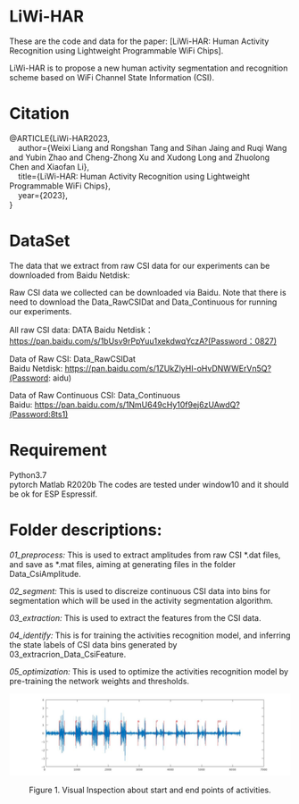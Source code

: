 # LiWi-HAR

These are the code and data for the paper: [LiWi-HAR: Human Activity Recognition using Lightweight Programmable WiFi Chips].

LiWi-HAR is to propose a new human activity segmentation and recognition scheme based on WiFi Channel State Information (CSI).


# Citation

@ARTICLE{LiWi-HAR2023,  
&nbsp; &nbsp; author={Weixi Liang and Rongshan Tang and Sihan Jaing and Ruqi Wang and Yubin Zhao and Cheng-Zhong Xu and Xudong Long and Zhuolong Chen and Xiaofan Li},  
&nbsp; &nbsp; title={LiWi-HAR: Human Activity Recognition using Lightweight Programmable WiFi Chips},  
&nbsp; &nbsp; year={2023},  
}


# DataSet

The data that we extract from raw CSI data for our experiments can be downloaded from Baidu Netdisk:

Raw CSI data we collected can be downloaded via Baidu. Note that there is need to download the Data_RawCSIDat and Data_Continuous for running our experiments.

All raw CSI data: DATA
Baidu Netdisk：https://pan.baidu.com/s/1bUsv9rPpYuu1xekdwqYczA?(Password：0827)

Data of Raw CSI: Data_RawCSIDat  
Baidu Netdisk: https://pan.baidu.com/s/1ZUkZlyHI-oHvDNWWErVn5Q?(Password: aidu)

Data of Raw Continuous CSI: Data_Continuous  
Baidu: https://pan.baidu.com/s/1NmU649cHy10f9ej6zUAwdQ?(Password:8ts1)


# Requirement
Python3.7  
pytorch 
Matlab R2020b
The codes are tested under window10 and it should be ok for ESP Espressif. 


# Folder descriptions:

*01_preprocess:*
This is used to extract amplitudes from raw CSI *.dat files, and save as *.mat files, aiming at generating files in the folder Data_CsiAmplitude. 

*02_segment:*
This is used to discreize continuous CSI data into bins for segmentation which will be used in the activity segmentation algorithm. 

*03_extraction:*
This is used to extract the features from the CSI data. 

*04_identify:*
This is for training the activities recognition model, and inferring the state labels of CSI data bins generated by 03_extracrion_Data_CsiFeature.

*05_optimization:*
This is used to optimize the activities recognition model by pre-training the network weights and thresholds.

![Figure](https://github.com/ChunjingXiao/DeepSeg/blob/master/FigVisualActivitySegmentation.jpg)
<p align="center">Figure 1. Visual Inspection about start and end points of activities. </p>

